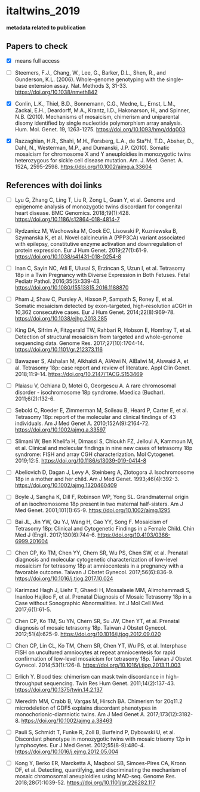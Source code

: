 # italtwins_2019
**metadata related to publication**


## Papers to check

* [x] means full access

* [ ] Steemers, F.J., Chang, W., Lee, G., Barker, D.L., Shen, R., and Gunderson, K.L. (2006). Whole-genome genotyping with the single-base extension assay. Nat. Methods 3, 31-33.
https://doi.org/10.1038/nmeth842
 
* [x] Conlin, L.K., Thiel, B.D., Bonnemann, C.G., Medne, L., Ernst, L.M., Zackai, E.H., Deardorff, M.A., Krantz, I.D., Hakonarson, H., and Spinner, N.B. (2010). Mechanisms of mosaicism, chimerism and uniparental disomy identified by single nucleotide polymorphism array analysis. Hum. Mol. Genet. 19, 1263-1275.
https://doi.org/10.1093/hmg/ddq003
 
* [x] Razzaghian, H.R., Shahi, M.H., Forsberg, L.A., de Sta°hl, T.D., Absher, D., Dahl, N., Westerman, M.P., and Dumanski, J.P. (2010). Somatic mosaicism for chromosome X and Y aneuploidies in monozygotic twins heterozygous for sickle cell disease mutation. Am. J. Med. Genet. A. 152A, 2595-2598.
https://doi.org/10.1002/ajmg.a.33604

## References with doi links
* [ ] Lyu G, Zhang C, Ling T, Liu R, Zong L, Guan Y, et al. Genome and epigenome analysis of monozygotic twins discordant for congenital heart disease. BMC Genomics. 2018;19(1):428.
https://doi.org/10.1186/s12864-018-4814-7
 
* [ ] Rydzanicz M, Wachowska M, Cook EC, Lisowski P, Kuzniewska B, Szymanska K, et al. Novel calcineurin A (PPP3CA) variant associated with epilepsy, constitutive enzyme activation and downregulation of protein expression. Eur J Hum Genet. 2019;27(1):61-9.
https://doi.org/10.1038/s41431-018-0254-8
 
* [ ]  Inan C, Sayin NC, Atli E, Ulusal S, Erzincan S, Uzun I, et al. Tetrasomy 18p in a Twin Pregnancy with Diverse Expression in Both Fetuses. Fetal Pediatr Pathol. 2016;35(5):339-43.
https://doi.org/10.1080/15513815.2016.1188870
 
* [ ] Pham J, Shaw C, Pursley A, Hixson P, Sampath S, Roney E, et al. Somatic mosaicism detected by exon-targeted, high-resolution aCGH in 10,362 consecutive cases. Eur J Hum Genet. 2014;22(8):969-78.
https://doi.org/10.1038/ejhg.2013.285
 
* [ ] King DA, Sifrim A, Fitzgerald TW, Rahbari R, Hobson E, Homfray T, et al. Detection of structural mosaicism from targeted and whole-genome sequencing data. Genome Res. 2017;27(10):1704-14.
https://doi.org/10.1101/gr.212373.116
 
* [ ] Bawazeer S, Alshalan M, Alkhaldi A, AlAtwi N, AlBalwi M, Alswaid A, et al. Tetrasomy 18p: case report and review of literature. Appl Clin Genet. 2018;11:9-14.
https://doi.org/10.2147/TACG.S153469
 
* [ ] Plaiasu V, Ochiana D, Motei G, Georgescu A. A rare chromosomal disorder - isochromosome 18p syndrome. Maedica (Buchar). 2011;6(2):132-6.
 
* [ ] Sebold C, Roeder E, Zimmerman M, Soileau B, Heard P, Carter E, et al. Tetrasomy 18p: report of the molecular and clinical findings of 43 individuals. Am J Med Genet A. 2010;152A(9):2164-72.
https://doi.org/10.1002/ajmg.a.33597
 
* [ ] Slimani W, Ben Khelifa H, Dimassi S, Chioukh FZ, Jelloul A, Kammoun M, et al. Clinical and molecular findings in nine new cases of tetrasomy 18p syndrome: FISH and array CGH characterization. Mol Cytogenet. 2019;12:5.
https://doi.org/10.1186/s13039-019-0414-8
 
* [ ] Abeliovich D, Dagan J, Levy A, Steinberg A, Zlotogora J. Isochromosome 18p in a mother and her child. Am J Med Genet. 1993;46(4):392-3.
https://doi.org/10.1002/ajmg.1320460409
 
* [ ] Boyle J, Sangha K, Dill F, Robinson WP, Yong SL. Grandmaternal origin of an isochromosome 18p present in two maternal half-sisters. Am J Med Genet. 2001;101(1):65-9.
https://doi.org/10.1002/ajmg.1295
 
* [ ] Bai JL, Jin YW, Qu YJ, Wang H, Cao YY, Song F. Mosaicism of Tetrasomy 18p: Clinical and Cytogenetic Findings in a Female Child. Chin Med J (Engl). 2017;130(6):744-6.
https://doi.org/10.4103/0366-6999.201604
 
* [ ] Chen CP, Ko TM, Chen YY, Chern SR, Wu PS, Chen SW, et al. Prenatal diagnosis and molecular cytogenetic characterization of low-level mosaicism for tetrasomy 18p at amniocentesis in a pregnancy with a favorable outcome. Taiwan J Obstet Gynecol. 2017;56(6):836-9.
https://doi.org/10.1016/j.tjog.2017.10.024
 
* [ ] Karimzad Hagh J, Liehr T, Ghaedi H, Mossalaeie MM, Alimohammadi S, Inanloo Hajiloo F, et al. Prenatal Diagnosis of Mosaic Tetrasomy 18p in a Case without Sonographic Abnormalities. Int J Mol Cell Med. 2017;6(1):61-5.
 
* [ ] Chen CP, Ko TM, Su YN, Chern SR, Su JW, Chen YT, et al. Prenatal diagnosis of mosaic tetrasomy 18p. Taiwan J Obstet Gynecol. 2012;51(4):625-9.
https://doi.org/10.1016/j.tjog.2012.09.020
 
* [ ] Chen CP, Lin CL, Ko TM, Chern SR, Chen YT, Wu PS, et al. Interphase FISH on uncultured amniocytes at repeat amniocentesis for rapid confirmation of low-level mosaicism for tetrasomy 18p. Taiwan J Obstet Gynecol. 2014;53(1):126-8.
https://doi.org/10.1016/j.tjog.2013.11.003
 
* [ ] Erlich Y. Blood ties: chimerism can mask twin discordance in high-throughput sequencing. Twin Res Hum Genet. 2011;14(2):137-43.
https://doi.org/10.1375/twin.14.2.137
 
* [ ] Meredith MM, Crabb B, Vargas M, Hirsch BA. Chimerism for 20q11.2 microdeletion of GDF5 explains discordant phenotypes in monochorionic-diamniotic twins. Am J Med Genet A. 2017;173(12):3182-8.
https://doi.org/10.1002/ajmg.a.38463
 
* [ ] Pauli S, Schmidt T, Funke R, Zoll B, Burfeind P, Dybowski U, et al. Discordant phenotype in monozygotic twins with mosaic trisomy 12p in lymphocytes. Eur J Med Genet. 2012;55(8-9):480-4.
https://doi.org/10.1016/j.ejmg.2012.05.004
 
* [ ] Kong Y, Berko ER, Marcketta A, Maqbool SB, Simoes-Pires CA, Kronn DF, et al. Detecting, quantifying, and discriminating the mechanism of mosaic chromosomal aneuploidies using MAD-seq. Genome Res. 2018;28(7):1039-52.
https://doi.org/10.1101/gr.226282.117
 
